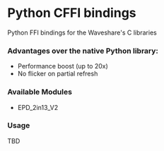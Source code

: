 # Python CFFI bindings

Python FFI bindings for the Waveshare's C libraries

### Advantages over the native Python library:

- Performance boost (up to 20x)
- No flicker on partial refresh

### Available Modules

- EPD_2in13_V2

### Usage

TBD
